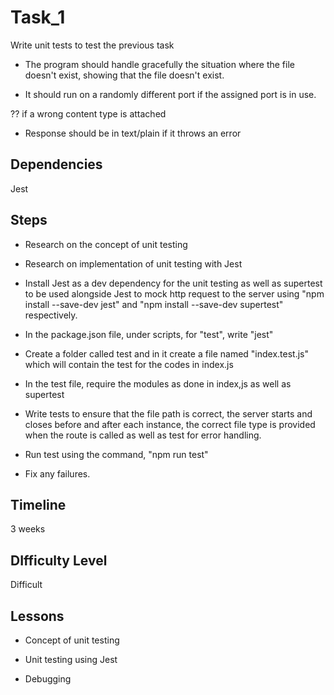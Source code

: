 # Task_1
Write unit tests to test the previous task

- The program should handle gracefully the situation where the file doesn't exist, showing that the file doesn't exist.

- It should run on a randomly different port if the assigned port is in use.

?? if a wrong content type is attached

- Response should be in text/plain if it throws an error

## Dependencies
Jest

## Steps
- Research on the concept of unit testing

- Research on implementation of unit testing with Jest

- Install Jest as a dev dependency for the unit testing as well as supertest to be used alongside Jest to mock http request to the server using "npm install --save-dev jest" and "npm install --save-dev supertest" respectively.

- In the package.json file, under scripts, for "test", write "jest"

- Create a folder called test and in it create a file named "index.test.js" which will contain the test for the codes in index.js

- In the test file, require the modules as done in index,js as well as supertest

- Write tests to ensure that the file path is correct, the server starts and closes before and after each instance, the correct file type is provided when the route is called as well as test for error handling.

- Run test using the command, "npm run test"

- Fix any failures.

## Timeline
3 weeks

## DIfficulty Level
Difficult

## Lessons
- Concept of unit testing

- Unit testing using Jest

- Debugging


